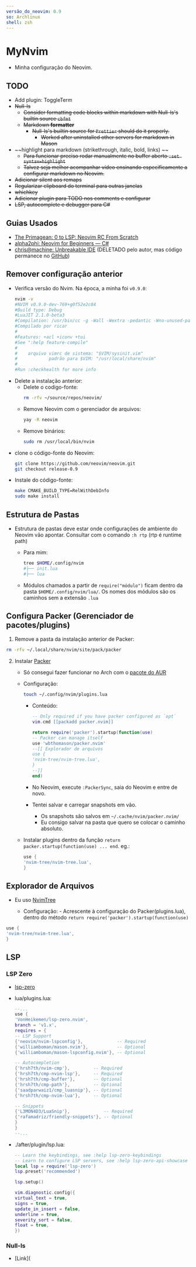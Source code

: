 ```yaml
---
versão_do_neovim: 0.9
so: Archlinux
shell: zsh
---
```


<!-- TODO: Adapt nvim-dap -->

# MyNvim

- Minha configuração do Neovim.

## TODO

- Add plugin: ToggleTerm
- ~~Null-ls~~
  - ~~Consider formatting code blocks within markdown with Null-ls's builtin source `cbfmt`~~
  - ~~Markdown **formatter**~~
    - ~~Null-ls's builtin source for `Prettier` should do it properly.~~
      - ~~Worked after uninstalled other servers for markdown in Mason~~
- ~~highlight para markdown (strikethrough, italic, bold, links) ~~
  - ~~Para funcionar preciso rodar manualmente no buffer aberto `:set syntax=highlight`~~
  - ~~Talvez seja melhor acompanhar vídeo ensinando especificamente a configurar markdown no Neovim.~~
- ~~Adicionar silent aos remaps~~
- ~~Regularizar clipboard do terminal para outras janelas~~
- ~~whichkey~~
- ~~Adicionar plugin para TODO nos comments e configurar~~
- ~~LSP, autocomplete e debugger para C#~~

## Guias Usados

- [The Primagean: 0 to LSP: Neovim RC From Scratch](https://youtu.be/w7i4amO_zaE)
- [alpha2phi: Neovim for Beginners — C#](https://alpha2phi.medium.com/neovim-for-beginners-c-8d824679bb4a)
- [chris@machine: Unbreakable IDE](https://www.youtube.com/watch?v=Vghglz2oR0c) (DELETADO pelo autor, mas código permanece no [GitHub](https://github.com/LunarVim/nvim-basic-ide))

## Remover configuração anterior

- Verifica versão do Nvim. Na época, a minha foi `v0.9.0`:
  ```bash
  nvim -v
  #NVIM v0.9.0-dev-769+g0f52e2c84
  #Build type: Debug
  #LuaJIT 2.1.0-beta3
  #Compilation: /usr/bin/cc -g -Wall -Wextra -pedantic -Wno-unused-parameter -Wstrict-prototypes -std=gnu99 -Wshadow -Wconversion -Wdouble-promotion -Wmissing-noreturn -Wmissing-format-attribute -Wmissing-prototypes -Wimplicit-fallthrough -Wvla -fno-common -fdiagnostics-color=auto -fstack-protector-strong -DNVIM_UNIBI_HAS_VAR_FROM -DNVIM_MSGPACK_HAS_FLOAT32 -DNVIM_TS_HAS_SET_MATCH_LIMIT -DNVIM_TS_HAS_SET_ALLOCATOR -DINCLUDE_GENERATED_DECLARATIONS -D_GNU_SOURCE -DMIN_LOG_LEVEL=1 -I/home/ricar/source/repos/neovim/.deps/usr/include/luajit-2.1 -I/usr/include -I/home/ricar/source/repos/neovim/.deps/usr/include -I/home/ricar/source/repos/neovim/build/src/nvim/auto -I/home/ricar/source/repos/neovim/build/include -I/home/ricar/source/repos/neovim/build/cmake.config -I/home/ricar/source/repos/neovim/src
  #Compilado por ricar
  #
  #Features: +acl +iconv +tui
  #See ":help feature-compile"
  #
  #    arquivo vimrc de sistema: "$VIM/sysinit.vim"
  #            padrão para $VIM: "/usr/local/share/nvim"
  #
  #Run :checkhealth for more info
  ```
- Delete a instalação anterior:
  - Delete o codigo-fonte:
    ```bash
    rm -rfv ~/source/repos/neovim/
    ```
  - Remove Neovim com o gerenciador de arquivos:
    ```bash
    yay -R neovim
    ```
  - Remove binários:
    ```bash
    sudo rm /usr/local/bin/nvim
    ```
- clone o código-fonte do Neovim:
  ```bash
  git clone https://github.com/neovim/neovim.git
  git checkout release-0.9
  ```
- Instale do código-fonte:
  ```bash
  make CMAKE_BUILD_TYPE=RelWithDebInfo
  sudo make install
  ```

## Estrutura de Pastas

- Estrutura de pastas deve estar onde configurações de ambiente do Neovim vão apontar. Consultar com o comando `:h rtp` (rtp é runtime path)

  - Para mim:

    ```bash
    tree $HOME/.config/nvim
    #├── init.lua
    #├── lua
    ```

  - Módulos chamados a partir de `require("módulo")` ficam dentro da pasta `$HOME/.config/nvim/lua/`. Os nomes dos módulos são os caminhos sem a extensão `.lua`

## Configura Packer (Gerenciador de pacotes/plugins)

1. Remove a pasta da instalação anterior de Packer:

```bash
rm -rfv ~/.local/share/nvim/site/pack/packer
```

2. Instalar [Packer](https://github.com/wbthomason/packer.nvim)

   - Só consegui fazer funcionar no Arch com o [pacote do AUR](https://aur.archlinux.org/packages/nvim-packer-git)
   - Configuração:

     ```bash
     touch ~/.config/nvim/plugins.lua
     ```

     - Conteúdo:

       ```lua
       -- Only required if you have packer configured as `opt`
       vim.cmd [[packadd packer.nvim]]

       return require('packer').startup(function(use)
       -- Packer can manage itself
       use 'wbthomason/packer.nvim'
       --[[ Explorador de arquivos
       use {
       'nvim-tree/nvim-tree.lua',
       }
       --]]
       end)
       ```

     - No Neovim, execute `:PackerSync`, saia do Neovim e entre de novo.
     - Tentei salvar e carregar snapshots em vão.
       - Os snapshots são salvos em `~/.cache/nvim/packer.nvim/`
       - Eu consigo salvar na pasta que quero se colocar o caminho absoluto.

   - Instalar plugins dentro da função `return packer.startup(function(use) ... end`. eg.:
     ```lua
     use {
     'nvim-tree/nvim-tree.lua',
     }
     ```

## Explorador de Arquivos

- Eu uso [NvimTree](https://github.com/nvim-tree/nvim-tree.lua)

  - Configuração: - Acrescente à configuração do Packer(plugins.lua), dentro do método `return require('packer').startup(function(use)`

```lua
use {
'nvim-tree/nvim-tree.lua',
}

```

## LSP

### LSP Zero

- [lsp-zero](https://github.com/VonHeikemen/lsp-zero.nvim/blob/main/advance-usage.md)

- lua/plugins.lua:

  ```lua
  --...
  use {
  'VonHeikemen/lsp-zero.nvim',
  branch = 'v1.x',
  requires = {
  -- LSP Support
  {'neovim/nvim-lspconfig'},             -- Required
  {'williamboman/mason.nvim'},           -- Optional
  {'williamboman/mason-lspconfig.nvim'}, -- Optional

  -- Autocompletion
  {'hrsh7th/nvim-cmp'},         -- Required
  {'hrsh7th/cmp-nvim-lsp'},     -- Required
  {'hrsh7th/cmp-buffer'},       -- Optional
  {'hrsh7th/cmp-path'},         -- Optional
  {'saadparwaiz1/cmp_luasnip'}, -- Optional
  {'hrsh7th/cmp-nvim-lua'},     -- Optional

  -- Snippets
  {'L3MON4D3/LuaSnip'},             -- Required
  {'rafamadriz/friendly-snippets'}, -- Optional
  }
  }
  --...
  ```

- ./after/plugin/lsp.lua:

  ```lua
  -- Learn the keybindings, see :help lsp-zero-keybindings
  -- Learn to configure LSP servers, see :help lsp-zero-api-showcase
  local lsp = require('lsp-zero')
  lsp.preset('recommended')

  lsp.setup()

  vim.diagnostic.config({
  virtual_text = true,
  signs = true,
  update_in_insert = false,
  underline = true,
  severity_sort = false,
  float = true,
  })
  ```

### Null-ls

- [Link](

